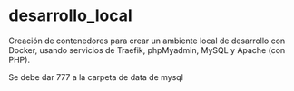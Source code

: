 # desarrollo_local
Creación de contenedores para crear un ambiente local de desarrollo con Docker, usando servicios de Traefik, phpMyadmin, MySQL y Apache (con PHP).


Se debe dar 777 a la carpeta de data de mysql